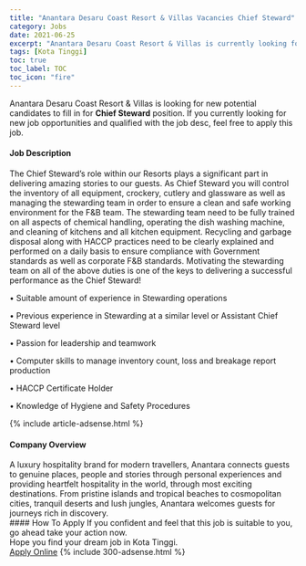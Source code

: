 ```yaml
---
title: "Anantara Desaru Coast Resort & Villas Vacancies Chief Steward" 
category: Jobs 
date: 2021-06-25 
excerpt: "Anantara Desaru Coast Resort & Villas is currently looking for suitable person to fill in the Chief Steward which based in Kota Tinggi" 
tags: [Kota Tinggi] 
toc: true 
toc_label: TOC 
toc_icon: "fire" 
--- 
```


<p>Anantara Desaru Coast Resort & Villas is looking for new potential candidates to fill in for <b>Chief Steward</b> position. If you currently looking for new job opportunities and qualified with the job desc, feel free to apply this job.
</p><div><div><h4>Job Description</h4></div><div><div><span><div><p>The Chief Steward&#8217;s role within our Resorts plays a significant part in delivering amazing stories to our guests. As Chief Steward you will control the inventory of all equipment, crockery, cutlery and glassware as well as managing the stewarding team in order to ensure a clean and safe working environment for the F&amp;B team. The stewarding team need to be fully trained on all aspects of chemical handling, operating the dish washing machine, and cleaning of kitchens and all kitchen equipment. Recycling and garbage disposal along with HACCP practices need to be clearly explained and performed on a daily basis to ensure compliance with Government standards as well as corporate F&amp;B standards. Motivating the stewarding team on all of the above duties is one of the keys to delivering a successful performance as the Chief Steward!</p><p>&#8226; Suitable amount of experience in Stewarding operations</p><p>&#8226; Previous experience in Stewarding at a similar level or Assistant Chief Steward level</p><p>&#8226; Passion for leadership and teamwork</p><p>&#8226; Computer skills to manage inventory count, loss and breakage report production</p><p>&#8226; HACCP Certificate Holder</p><p>&#8226; Knowledge of Hygiene and Safety Procedures</p></div></span></div></div></div> 
{% include article-adsense.html %} 
<div><div><h4>Company Overview</h4></div><div><div><span><div><div>A luxury hospitality brand for modern travellers, Anantara connects guests to genuine places, people and stories through personal experiences and providing heartfelt hospitality in the world, through most exciting destinations. From pristine islands and tropical beaches to cosmopolitan cities, tranquil deserts and lush jungles, Anantara welcomes guests for journeys rich in discovery.</div></div></span></div></div></div> 
#### How To Apply 
If you confident and feel that this job is suitable to you, go ahead take your action now. <br/> 
Hope you find your dream job in Kota Tinggi. <br/> 
<a href="https://www.jobstreet.com.my/en/job/chief-steward-4599151?jobId=jobstreet-my-job-4599151&" class="btn btn--info" target="_blank" rel="nofollow noopenner">Apply Online</a> 
{% include 300-adsense.html %} 